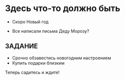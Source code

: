 # Здесь что-то должно быть

* Скоро Новый год

* Все написали письма Деду Морозу? 

## ЗАДАНИЕ
* Срочно обзавестись новогодним настроением
* Купить подарки близким 

Теперь садитесь и ждите!